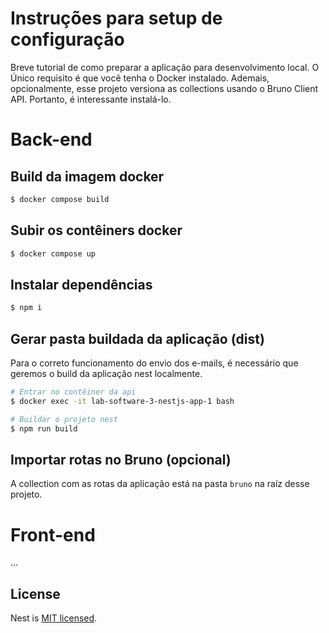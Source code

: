 
# Instruções para setup de configuração

Breve tutorial de como preparar a aplicação para desenvolvimento local. O Único requisito é que você tenha o Docker instalado. Ademais, opcionalmente, esse projeto versiona as collections usando o Bruno Client API. Portanto, é interessante instalá-lo.

# Back-end

## Build da imagem docker

```bash
$ docker compose build
```

## Subir os contêiners docker

```bash
$ docker compose up
```

## Instalar dependências

```bash
$ npm i
```

## Gerar pasta buildada da aplicação (dist)

Para o correto funcionamento do envio dos e-mails, é necessário que geremos o build da aplicação nest localmente.


```bash
# Entrar no contêiner da api
$ docker exec -it lab-software-3-nestjs-app-1 bash
```

```bash
# Buildar o projeto nest
$ npm run build
```

## Importar rotas no Bruno (opcional)

A collection com as rotas da aplicação está na pasta `bruno` na raíz desse projeto.

# Front-end

...

## License

Nest is [MIT licensed](LICENSE).
